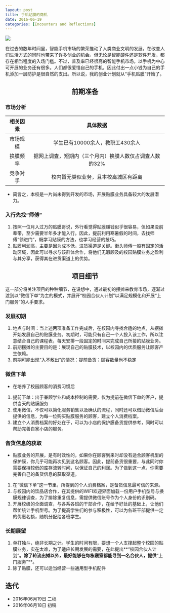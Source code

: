 ```yaml
---
layout: post
title: 手机贴膜的商机 
date: 2016-06-19
categories: [Encounters and Reflections]
---
```


![](http://www.xjpeace.cn/news/picture/sh/201508/W020150826451629456180.jpg)

在过去的数年时间里，智能手机市场的繁荣推动了人类商业文明的发展，在改变人们生活方式的同时也带来了许多创业的机会。但无论是智能硬件还是软件开发，都存在相当程度的入场门槛。不过，普及率已经很高的智能手机市场，以手机为中心可开展的业务还有很多。人们都很爱惜自己的手机，因此付出一点小钱为自己的手机添加一层防护是很自然的支出。所以说，我的创业计划就从“手机贴膜”开始了。

## <center>前期准备</center>

### 市场分析

| 相关因素 |             具体数据              |
| :--: | :---------------------------: |
| 市场规模 |     学生已有10000余人，教职工430余人      |
| 换膜频率 | 据网上调查，短期内（三个月内）换膜人数仅占调查人数的32% |
| 竞争对手 |      校内暂无类似业务，且本校离城区有距离       |

* 简言之，本校是一片尚未得到开发的市场，开展贴膜业务具备较大的发展潜力。

### 入行先找“师傅”

1. 按照一位月入过万的贴膜哥说，外行看觉得贴膜赚钱似乎很容易，但如果没前辈带，至少需要半年多才能入行。因此，提前利用寒暑假的时间，去找师傅“领进门”，既学习贴膜的方法，也学习经营的技巧。
2. 贴膜利润高，主要是因为成本低，进货渠道是关键。街头师傅一般有固定的活动区域，因此可以寻求与该群体合作，将他们无暇顾及的校园贴膜业务之盈利与其分享，获得其在进货渠道上的优势。

## <center>项目细节</center>

这一部分将关注项目的种种细节，在设想中，通过最初的摆摊来教育市场，逐渐过渡到以“微信下单”为主的模式，并展开“校园合伙人计划”以满足规模化和开展“上门服务”的人手要求。

### 发展初期

1. 地点与时间：当上述两项准备工作完成后，在校园内寻找合适的地点，从摆摊开始发展自己的贴膜业务。初期时，可能只有自己一个人投入该工作，所以注意结合自己的课程表，每天安排一段固定的时间来完成自己所接的贴膜业务。
2. 前期摆摊的主要目的是：展现自己的贴膜技术，以校园内的优质服务让顾客产生依赖。
3. 前期可能出现“入不敷出”的情况：提前备货；顾客数量尚不稳定

### 微信下单

* 在培养了校园顾客的消费习惯后

1. 提前下单：出于兼顾学业和成本控制的需要，仅为提前在微信下单的客户，提供当天的贴膜服务
2. 使用微信，不仅可以简化服务销售以及确认的流程，同时还可以借助微信后台提供的信息，为每一位购买贴膜服务的顾客，建立个人消费档案。
3. 建立个人消费档案的好处在于，可以为小店的保护膜备货提供参考，同时可以帮助完善自家小店的服务。

###  备货信息的获取

* 贴膜业务的开展，是有时效性的，如果你在顾客到来时却没有适合顾客机型的保护膜，你几乎可能再次见到这名顾客。因此，提前备货很重要，与此同时你需要保持较低的库存流转时间，以保证自己的利润。为了做到这一点，你需要完善自己的备货信息的获取渠道。

1. 在“微信下单”这一节里，所提到的个人消费档案，是备货信息最可信的来源。
2. 与校园内的饮品店合作，在其提供的WIFI欢迎界面加载一份用户手机型号与换膜规律调查，为了排除重复信息，需提供微信账号作为个人身份的识别码。
3. 开展校级的全面调查，与各系各班的干部合作，在给予好处的基础上，让他们帮忙统计手机型号。为了提高学生们的参与积极性，可以为各班干部提供一定的优惠名额，随机分配给各班学生。

### 长期展望

1. 单打独斗，绝非长期之计。学生的时间有限，要想一个人支撑起整个校园的贴膜业务，实在太难，为了适应长期发展的需要，在此提出**“校园合伙人计划”**。除了轮流出摊以外，最好能够在每栋寝室都能寻到一名合伙人，提供**“上门服务”**。
2. 除了贴膜，还可以适当经营一些通用型手机配件


## 迭代

* 2016年06月19日 二稿
* 2016年06月18日 初稿



